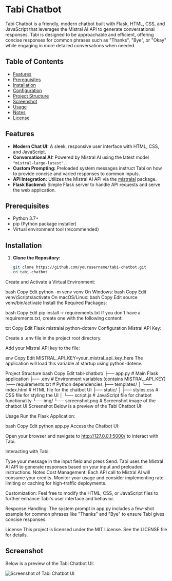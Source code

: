 # Tabi Chatbot

Tabi Chatbot is a friendly, modern chatbot built with Flask, HTML, CSS, and JavaScript that leverages the Mistral AI API to generate conversational responses. Tabi is designed to be approachable and efficient, offering concise responses for common phrases such as "Thanks", "Bye", or "Okay" while engaging in more detailed conversations when needed.

## Table of Contents

- [Features](#features)
- [Prerequisites](#prerequisites)
- [Installation](#installation)
- [Configuration](#configuration)
- [Project Structure](#project-structure)
- [Screenshot](#screenshot)
- [Usage](#usage)
- [Notes](#notes)
- [License](#license)

## Features

- **Modern Chat UI:** A sleek, responsive user interface with HTML, CSS, and JavaScript.
- **Conversational AI:** Powered by Mistral AI using the latest model `"mistral-large-latest"`.
- **Custom Prompting:** Preloaded system messages instruct Tabi on how to provide concise and varied responses to common inputs.
- **API Integration:** Utilizes the Mistral AI API via the [mistralai](https://pypi.org/project/mistralai/) package.
- **Flask Backend:** Simple Flask server to handle API requests and serve the web application.

## Prerequisites

- Python 3.7+
- pip (Python package installer)
- Virtual environment tool (recommended)

## Installation

1. **Clone the Repository:**

   ```bash
   git clone https://github.com/yourusername/tabi-chatbot.git
   cd tabi-chatbot
Create and Activate a Virtual Environment:

bash
Copy
Edit
python -m venv venv
On Windows:
bash
Copy
Edit
venv\Scripts\activate
On macOS/Linux:
bash
Copy
Edit
source venv/bin/activate
Install the Required Packages:

bash
Copy
Edit
pip install -r requirements.txt
If you don't have a requirements.txt, create one with the following content:

txt
Copy
Edit
Flask
mistralai
python-dotenv
Configuration
Mistral API Key:

Create a .env file in the project root directory.

Add your Mistral API key to the file:

env
Copy
Edit
MISTRAL_API_KEY=your_mistral_api_key_here
The application will load this variable at startup using python-dotenv.

Project Structure
bash
Copy
Edit
tabi-chatbot/
├── app.py              # Main Flask application
├── .env                # Environment variables (contains MISTRAL_API_KEY)
├── requirements.txt    # Python dependencies
├── templates/
│   └── index.html      # HTML file for the chatbot UI
├── static/
│   ├── styles.css      # CSS file for styling the UI
│   └── script.js       # JavaScript file for chatbot functionality
└── img/
    └── screenshot.png  # Screenshot image of the chatbot UI
Screenshot
Below is a preview of the Tabi Chatbot UI:


Usage
Run the Flask Application:

bash
Copy
Edit
python app.py
Access the Chatbot UI:

Open your browser and navigate to http://127.0.0.1:5000/ to interact with Tabi.

Interacting with Tabi:

Type your message in the input field and press Send.
Tabi uses the Mistral AI API to generate responses based on your input and preloaded instructions.
Notes
Cost Management:
Each API call to Mistral AI will consume your credits. Monitor your usage and consider implementing rate limiting or caching for high-traffic deployments.

Customization:
Feel free to modify the HTML, CSS, or JavaScript files to further enhance Tabi's user interface and behavior.

Response Handling:
The system prompt in app.py includes a few-shot example for common phrases like "Thanks" and "Bye" to ensure Tabi gives concise responses.

License
This project is licensed under the MIT License. See the LICENSE file for details.

## Screenshot

Below is a preview of the Tabi Chatbot UI:

![Screenshot of Tabi Chatbot UI](img/ss.png)

